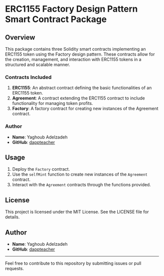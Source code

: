 # ERC1155 Factory Design Pattern Smart Contract Package

## Overview

This package contains three Solidity smart contracts implementing an ERC1155 token using the Factory design pattern. These contracts allow for the creation, management, and interaction with ERC1155 tokens in a structured and scalable manner.

### Contracts Included

1. **ERC1155**: An abstract contract defining the basic functionalities of an ERC1155 token.
2. **Agreement**: A contract extending the ERC1155 contract to include functionality for managing token profits.
3. **Factory**: A factory contract for creating new instances of the Agreement contract.

### Author

- **Name**: Yaghoub Adelzadeh
- **GitHub**: [dappteacher](https://www.github.com/dappteacher)


## Usage

1. Deploy the `Factory` contract.
2. Use the `selfMint` function to create new instances of the `Agreement` contract.
3. Interact with the `Agreement` contracts through the functions provided.

## License

This project is licensed under the MIT License. See the LICENSE file for details.

## Author

- **Name**: Yaghoub Adelzadeh
- **GitHub**: [dappteacher](https://www.github.com/dappteacher)

---

Feel free to contribute to this repository by submitting issues or pull requests.
